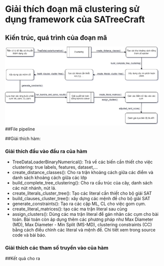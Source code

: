 # Giải thích đoạn mã clustering sử dụng framework của SATreeCraft 
## Kiến trúc, quá trình của đoạn mã 
![code architecture](images/clustering.jpg)
##File pipeline

##Giái thích hàm:
### Giải thích đầu vào đầu ra của hàm
- TreeDataLoaderBinaryNumerical():  Trả về các biến cần thiết cho việc clustering: true labels, features, dataset,...
- create_distance_classes(): Cho ra trận khoảng cách giữa các điểm và danh sách khoảng cách giữa các lớp
- build_complete_tree_clustering(): Cho ra cấu trúc của cây, danh sách các nút nhánh, nút lá.
- create_literals_cluster_tree(): Tạo các literal cần thiết cho bộ giải SAT
- build_clauses_cluster_tree(): xây dựng các mệnh đề cho bộ giải SAT
- generate_constraints(): Tạo ra các cặp ML, CL cho việc gom cụm.
- create_literal_matrices(): tạo các ma trận literal sau cùng
- assign_clusters(): Dùng các ma trận literal để gán nhãn các cụm cho bài toán.
  Bài toán còn áp dụng thêm các phương pháp như Max Diameter (MD), Max Diameter - Min Split (MS-MD), clustering constraints (CC) \
  bằng cách điều chỉnh các literal và mệnh đề. Chi tiết xem trong source code và bài báo.
  
### Giải thích các tham số truyền vào của hàm

##Kết quả cho ra
